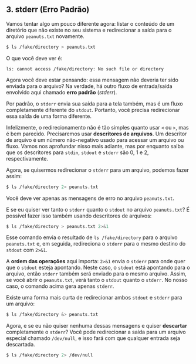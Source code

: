 ## 3. stderr (Erro Padrão)

Vamos tentar algo um pouco diferente agora: listar o conteúdo de um diretório que não existe no seu sistema e redirecionar a saída para o arquivo `peanuts.txt` novamente.

```bash
$ ls /fake/directory > peanuts.txt
```

O que você deve ver é:

```
ls: cannot access /fake/directory: No such file or directory
```

Agora você deve estar pensando: essa mensagem não deveria ter sido enviada para o arquivo? Na verdade, há outro fluxo de entrada/saída envolvido aqui chamado **erro padrão** (*stderr*). 

Por padrão, o `stderr` envia sua saída para a tela também, mas é um fluxo completamente diferente do `stdout`. Portanto, você precisa redirecionar essa saída de uma forma diferente.

Infelizmente, o redirecionamento não é tão simples quanto usar `<` ou `>`, mas é bem parecido. Precisaremos usar **descritores de arquivos**. Um descritor de arquivo é um número não-negativo usado para acessar um arquivo ou fluxo. Vamos nos aprofundar nisso mais adiante, mas por enquanto saiba que os descritores para `stdin`, `stdout` e `stderr` são 0, 1 e 2, respectivamente.

Agora, se quisermos redirecionar o `stderr` para um arquivo, podemos fazer assim:

```bash
$ ls /fake/directory 2> peanuts.txt
```

Você deve ver apenas as mensagens de erro no arquivo `peanuts.txt`.

E se eu quiser ver tanto o `stderr` quanto o `stdout` no arquivo `peanuts.txt`? É possível fazer isso também usando descritores de arquivos:

```bash
$ ls /fake/directory > peanuts.txt 2>&1
```

Esse comando envia o resultado de `ls /fake/directory` para o arquivo `peanuts.txt` e, em seguida, redireciona o `stderr` para o mesmo destino do `stdout` com `2>&1`. 

A **ordem das operações** aqui importa: `2>&1` envia o `stderr` para onde quer que o `stdout` esteja apontando. Neste caso, o `stdout` está apontando para o arquivo, então `stderr` também será enviado para o mesmo arquivo. Assim, se você abrir o `peanuts.txt`, verá tanto o `stdout` quanto o `stderr`. No nosso caso, o comando acima gera apenas `stderr`.

Existe uma forma mais curta de redirecionar ambos `stdout` e `stderr` para um arquivo:

```bash
$ ls /fake/directory &> peanuts.txt
```

Agora, e se eu não quiser nenhuma dessas mensagens e quiser **descartar** completamente o `stderr`? Você pode redirecionar a saída para um arquivo especial chamado `/dev/null`, e isso fará com que qualquer entrada seja descartada.

```bash
$ ls /fake/directory 2> /dev/null
```
